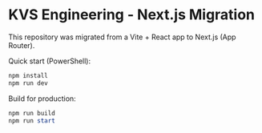 # KVS Engineering - Next.js Migration

This repository was migrated from a Vite + React app to Next.js (App Router).

Quick start (PowerShell):

```powershell
npm install
npm run dev
```

Build for production:

```powershell
npm run build
npm run start
```
